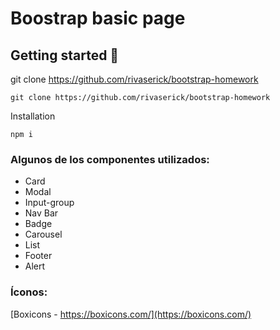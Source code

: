 # Boostrap basic page


## Getting started 🚀

git clone https://github.com/rivaserick/bootstrap-homework


```
git clone https://github.com/rivaserick/bootstrap-homework
```

Installation

```
npm i
```

### Algunos de los componentes utilizados:

* Card
* Modal
* Input-group
* Nav Bar
* Badge
* Carousel
* List
* Footer
* Alert

### Íconos:

[Boxicons - https://boxicons.com/](https://boxicons.com/)
